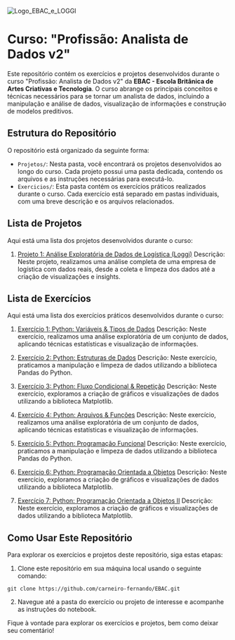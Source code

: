 ![Logo_EBAC_e_LOGGI](https://github.com/carneiro-fernando/EBAC/assets/69867284/3867deba-fc30-434c-ad78-247515932b31)

# Curso: "Profissão: Analista de Dados v2"

Este repositório contém os exercícios e projetos desenvolvidos durante o curso "Profissão: Analista de Dados v2" da **EBAC - Escola Britânica de Artes Criativas e Tecnologia**. O curso abrange os principais conceitos e técnicas necessários para se tornar um analista de dados, incluindo a manipulação e análise de dados, visualização de informações e construção de modelos preditivos.

## Estrutura do Repositório

O repositório está organizado da seguinte forma:

- `Projetos/`: Nesta pasta, você encontrará os projetos desenvolvidos ao longo do curso. Cada projeto possui uma pasta dedicada, contendo os arquivos e as instruções necessárias para executá-lo.
- `Exercicios/`: Esta pasta contém os exercícios práticos realizados durante o curso. Cada exercício está separado em pastas individuais, com uma breve descrição e os arquivos relacionados.

## Lista de Projetos

Aqui está uma lista dos projetos desenvolvidos durante o curso:

1. [Projeto 1: Análise Exploratória de Dados de Logística (Loggi)](projetos/Analise_Exploratoria_de_Dados_de_Logistica_Loggi.ipynb)
   Descrição: Neste projeto, realizamos uma análise completa de uma empresa de logística com dados reais, desde a coleta e limpeza dos dados até a criação de visualizações e insights.
   
## Lista de Exercícios

Aqui está uma lista dos exercícios práticos desenvolvidos durante o curso:

1. [Exercício 1: Python: Variáveis & Tipos de Dados](exercicios/exercicio1/README.md)
   Descrição: Neste exercício, realizamos uma análise exploratória de um conjunto de dados, aplicando técnicas estatísticas e visualização de informações.

2. [Exercício 2: Python: Estruturas de Dados](exercicios/exercicio2/README.md)
   Descrição: Neste exercício, praticamos a manipulação e limpeza de dados utilizando a biblioteca Pandas do Python.

3. [Exercício 3: Python: Fluxo Condicional & Repetição](exercicios/exercicio3/README.md)
   Descrição: Neste exercício, exploramos a criação de gráficos e visualizações de dados utilizando a biblioteca Matplotlib.
   
4. [Exercício 4: Python: Arquivos & Funções](exercicios/exercicio1/README.md)
   Descrição: Neste exercício, realizamos uma análise exploratória de um conjunto de dados, aplicando técnicas estatísticas e visualização de informações.

5. [Exercício 5: Python: Programação Funcional](exercicios/exercicio2/README.md)
   Descrição: Neste exercício, praticamos a manipulação e limpeza de dados utilizando a biblioteca Pandas do Python.

6. [Exercício 6: Python: Programação Orientada a Objetos](exercicios/exercicio3/README.md)
   Descrição: Neste exercício, exploramos a criação de gráficos e visualizações de dados utilizando a biblioteca Matplotlib.
   
7. [Exercício 7: Python: Programação Orientada a Objetos II](exercicios/exercicio3/README.md)
   Descrição: Neste exercício, exploramos a criação de gráficos e visualizações de dados utilizando a biblioteca Matplotlib.

## Como Usar Este Repositório

Para explorar os exercícios e projetos deste repositório, siga estas etapas:

1. Clone este repositório em sua máquina local usando o seguinte comando:

```git clone https://github.com/carneiro-fernando/EBAC.git``` 

2. Navegue até a pasta do exercício ou projeto de interesse e acompanhe as instruções do notebook.

Fique à vontade para explorar os exercícios e projetos, bem como deixar seu comentário!


